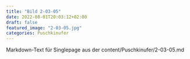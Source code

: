 ```yaml
---
title: "Bild 2-03-05"
date: 2022-08-01T20:03:12+02:00
draft: false
featured_image: "2-03-05.jpg"
categories: Puschkinufer
---
```



Markdown-Text für Singlepage aus der content/Puschkinufer/2-03-05.md